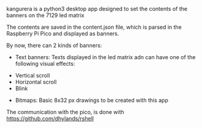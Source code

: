 kangurera is a python3 desktop app designed to set the contents of the banners  on the 7129 led matrix

The contents are saved in the content.json file, which is parsed in the Raspberry Pi Pico and displayed as banners.


By now, there can 2 kinds of banners:

* Text banners: Texts displayed in the led matrix adn can have one of the following visual effects:
- Vertical scroll
- Horizontal scroll
- Blink

* Bitmaps: Basic 8x32 px drawings to be created with this app

The communication with the pico, is done with
https://github.com/dhylands/rshell